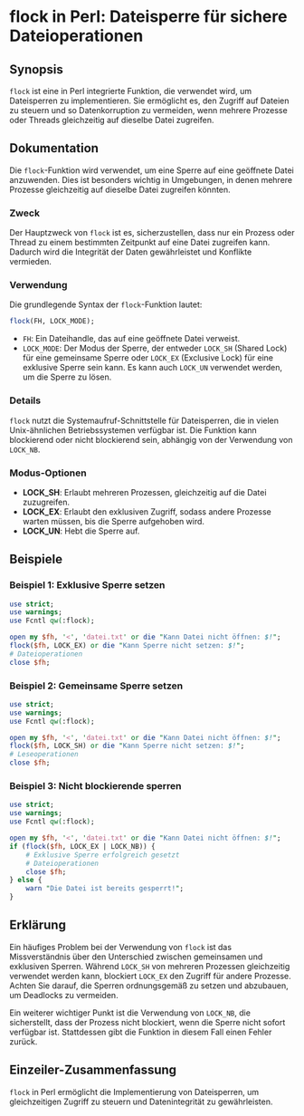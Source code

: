 <!--
Meta Description: # flock in Perl: Dateisperre für sichere Dateioperationen ## Synopsis `flock` ist eine in Perl integrierte Funktion, die verwendet wird, um Dateisperr...
Meta Keywords: die, flock, datei, sperre, kann
-->

# flock in Perl: Dateisperre für sichere Dateioperationen

## Synopsis
`flock` ist eine in Perl integrierte Funktion, die verwendet wird, um Dateisperren zu implementieren. Sie ermöglicht es, den Zugriff auf Dateien zu steuern und so Datenkorruption zu vermeiden, wenn mehrere Prozesse oder Threads gleichzeitig auf dieselbe Datei zugreifen.

## Dokumentation
Die `flock`-Funktion wird verwendet, um eine Sperre auf eine geöffnete Datei anzuwenden. Dies ist besonders wichtig in Umgebungen, in denen mehrere Prozesse gleichzeitig auf dieselbe Datei zugreifen könnten. 

### Zweck
Der Hauptzweck von `flock` ist es, sicherzustellen, dass nur ein Prozess oder Thread zu einem bestimmten Zeitpunkt auf eine Datei zugreifen kann. Dadurch wird die Integrität der Daten gewährleistet und Konflikte vermieden.

### Verwendung
Die grundlegende Syntax der `flock`-Funktion lautet:

```perl
flock(FH, LOCK_MODE);
```

- `FH`: Ein Dateihandle, das auf eine geöffnete Datei verweist.
- `LOCK_MODE`: Der Modus der Sperre, der entweder `LOCK_SH` (Shared Lock) für eine gemeinsame Sperre oder `LOCK_EX` (Exclusive Lock) für eine exklusive Sperre sein kann. Es kann auch `LOCK_UN` verwendet werden, um die Sperre zu lösen.

### Details
`flock` nutzt die Systemaufruf-Schnittstelle für Dateisperren, die in vielen Unix-ähnlichen Betriebssystemen verfügbar ist. Die Funktion kann blockierend oder nicht blockierend sein, abhängig von der Verwendung von `LOCK_NB`.

### Modus-Optionen
- **LOCK_SH**: Erlaubt mehreren Prozessen, gleichzeitig auf die Datei zuzugreifen.
- **LOCK_EX**: Erlaubt den exklusiven Zugriff, sodass andere Prozesse warten müssen, bis die Sperre aufgehoben wird.
- **LOCK_UN**: Hebt die Sperre auf.

## Beispiele

### Beispiel 1: Exklusive Sperre setzen
```perl
use strict;
use warnings;
use Fcntl qw(:flock);

open my $fh, '<', 'datei.txt' or die "Kann Datei nicht öffnen: $!";
flock($fh, LOCK_EX) or die "Kann Sperre nicht setzen: $!";
# Dateioperationen
close $fh;
```

### Beispiel 2: Gemeinsame Sperre setzen
```perl
use strict;
use warnings;
use Fcntl qw(:flock);

open my $fh, '<', 'datei.txt' or die "Kann Datei nicht öffnen: $!";
flock($fh, LOCK_SH) or die "Kann Sperre nicht setzen: $!";
# Leseoperationen
close $fh;
```

### Beispiel 3: Nicht blockierende sperren
```perl
use strict;
use warnings;
use Fcntl qw(:flock);

open my $fh, '<', 'datei.txt' or die "Kann Datei nicht öffnen: $!";
if (flock($fh, LOCK_EX | LOCK_NB)) {
    # Exklusive Sperre erfolgreich gesetzt
    # Dateioperationen
    close $fh;
} else {
    warn "Die Datei ist bereits gesperrt!";
}
```

## Erklärung
Ein häufiges Problem bei der Verwendung von `flock` ist das Missverständnis über den Unterschied zwischen gemeinsamen und exklusiven Sperren. Während `LOCK_SH` von mehreren Prozessen gleichzeitig verwendet werden kann, blockiert `LOCK_EX` den Zugriff für andere Prozesse. Achten Sie darauf, die Sperren ordnungsgemäß zu setzen und abzubauen, um Deadlocks zu vermeiden.

Ein weiterer wichtiger Punkt ist die Verwendung von `LOCK_NB`, die sicherstellt, dass der Prozess nicht blockiert, wenn die Sperre nicht sofort verfügbar ist. Stattdessen gibt die Funktion in diesem Fall einen Fehler zurück.

## Einzeiler-Zusammenfassung
`flock` in Perl ermöglicht die Implementierung von Dateisperren, um gleichzeitigen Zugriff zu steuern und Datenintegrität zu gewährleisten.